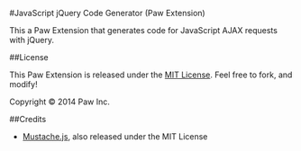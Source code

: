 #JavaScript jQuery Code Generator (Paw Extension)

This a Paw Extension that generates code for JavaScript AJAX requests with jQuery.

##License

This Paw Extension is released under the [MIT License](LICENSE). Feel free to fork, and modify!

Copyright © 2014 Paw Inc.

##Credits

* [Mustache.js](https://github.com/janl/mustache.js/), also released under the MIT License
